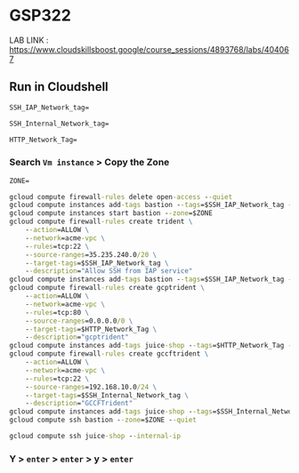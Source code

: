 # GSP322

LAB LINK : https://www.cloudskillsboost.google/course_sessions/4893768/labs/404067

## Run in Cloudshell
```cmd
SSH_IAP_Network_tag=
```
```cmd
SSH_Internal_Network_tag=
```
```cmd
HTTP_Network_Tag=
```
### Search ```Vm instance``` > Copy the Zone 
```cmd
ZONE=
```
```cmd
gcloud compute firewall-rules delete open-access --quiet
gcloud compute instances add-tags bastion --tags=$SSH_IAP_Network_tag --zone=$ZONE
gcloud compute instances start bastion --zone=$ZONE
gcloud compute firewall-rules create trident \
    --action=ALLOW \
    --network=acme-vpc \
    --rules=tcp:22 \
    --source-ranges=35.235.240.0/20 \
    --target-tags=$SSH_IAP_Network_tag \
    --description="Allow SSH from IAP service" 
gcloud compute instances add-tags bastion --tags=$SSH_IAP_Network_tag --zone=$ZONE
gcloud compute firewall-rules create gcptrident \
    --action=ALLOW \
    --network=acme-vpc \
    --rules=tcp:80 \
    --source-ranges=0.0.0.0/0 \
    --target-tags=$HTTP_Network_Tag \
    --description="gcptrident"
gcloud compute instances add-tags juice-shop --tags=$HTTP_Network_Tag --zone=$ZONE
gcloud compute firewall-rules create gccftrident \
    --action=ALLOW \
    --network=acme-vpc \
    --rules=tcp:22 \
    --source-ranges=192.168.10.0/24 \
    --target-tags=$SSH_Internal_Network_tag \
    --description="GCCFTrident"
gcloud compute instances add-tags juice-shop --tags=$SSH_Internal_Network_tag --zone=$ZONE
gcloud compute ssh bastion --zone=$ZONE --quiet
```
```cmd
gcloud compute ssh juice-shop --internal-ip
```
### Y > ```enter``` > ```enter``` > y > ```enter```
